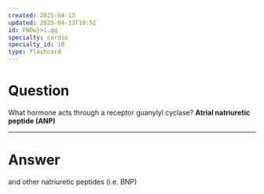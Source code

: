 ```yaml
---
created: 2025-04-13
updated: 2025-04-13T10:52
id: FNOw}>i.gq
specialty: cardio
specialty_id: 10
type: flashcard
---
```


# Question
What hormone acts through a receptor guanylyl cyclase?    **Atrial natriuretic peptide (ANP)**

---

# Answer
and other natriuretic peptides (i.e. BNP)